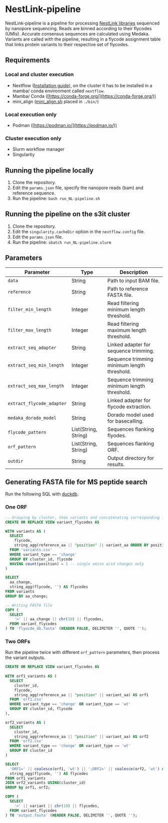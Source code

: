 # NestLink-pipeline
NestLink-pipeline is a pipeline for processing [NestLink libraries](https://www.nature.com/articles/s41592-019-0389-8) sequenced by nanopore sequencing. Reads are binned according to their flycodes (UMIs). Accurate consensus sequences are calculated using Medaka. Variants are called with the pipeline, resulting in a flycode assignment table that links protein variants to their respective set of flycodes.

## Requirements
### Local and cluster execution
- Nextflow ([Installation guide](https://www.nextflow.io/docs/latest/install.html)), on the cluster it has to be installed in a mamba/ conda environment called `nextflow`. 
- Mamba/ Conda ([https://conda-forge.org/](https://conda-forge.org/))
- mini_align ([mini_align.sh](https://raw.githubusercontent.com/nanoporetech/pomoxis/master/scripts/mini_align) placed in `./bin/`)
### Local execution only
- Podman ([https://podman.io/](https://podman.io/))
### Cluster execution only
- Slurm workflow manager
- Singularity

## Running the pipeline locally
1. Clone the repository.
2. Edit the `params.json` file, specify the nanopore reads (bam) and reference sequence.
3. Run the pipeline:
`bash run_NL-pipeline.sh`

## Running the pipeline on the s3it cluster
1. Clone the repository.
2. Edit the `singularity.cacheDir` option in the `nextflow.config` file.
3. Edit the `params.json` file.
4. Run the pipeline:
`sbatch run_NL-pipeline.slurm`

## Parameters
| Parameter                 | Type                 | Description                                 |
|---------------------------|----------------------|---------------------------------------------|
| `data`                    | String               | Path to input BAM file.                     |
| `reference`               | String               | Path to reference FASTA file.               |
| `filter_min_length`       | Integer              | Read filtering minimum length threshold.    |
| `filter_max_length`       | Integer              | Read filtering maximum length threshold.    |
| `extract_seq_adapter`     | String               | Linked adapter for sequence trimming.       |
| `extract_seq_min_length`  | Integer              | Sequence trimming minimum length threshold. |
| `extract_seq_max_length`  | Integer              | Sequence trimming minimum length threshold. |
| `extract_flycode_adapter` | String               | Linked adapter for flycode extraction.      |
| `medaka_dorado_model`     | String               | Dorado model used for basecalling.          |
| `flycode_pattern`         | List(String, String) | Sequences flanking flyodes.                 |
| `orf_pattern`             | List(String, String) | Sequences flanking ORF.                     |
| `outdir`                  | String               | Output directory for results.               |

## Generating FASTA file for MS peptide search
Run the following SQL with [duckdb](https://duckdb.org/).
### One ORF
```SQL
-- Grouping by cluster, then variants and concatenating corresponding flycodes
CREATE OR REPLACE VIEW variant_flycodes AS

WITH variants AS (
  SELECT
    flycode,
    string_agg(reference_aa || "position" || variant_aa ORDER BY position) AS aa_change
  FROM 'variants.csv'
  WHERE variant_type == 'change'
  GROUP BY cluster_id, flycode
  HAVING count(position) = 1 -- single amino acid changes only
)

SELECT
  aa_change,
  string_agg(flycode, '') AS flycodes
FROM variants
GROUP BY aa_change;

-- Writing FASTA file
COPY (
  SELECT
    '>' || aa_change || chr(10) || flycodes,
  FROM variant_flycodes
) TO 'flyocde_db.fasta' (HEADER FALSE, DELIMITER '', QUOTE '');
```
### Two ORFs
Run the pipeline twice with different `orf_pattern` parameters, then process the variant outputs.
```SQL
CREATE OR REPLACE VIEW variant_flycodes AS
  
WITH orf1_variants AS (
  SELECT
    cluster_id,
    flycode,
    string_agg(reference_aa || "position" || variant_aa) AS orf1
  FROM 'orf1.csv'
  WHERE variant_type == 'change' OR variant_type == 'wt'
  GROUP BY cluster_id, flycode
),

orf2_variants AS (
  SELECT
    cluster_id,
    string_agg(reference_aa || "position" || variant_aa) AS orf2
  FROM 'orf2.csv'
  WHERE variant_type == 'change' OR variant_type == 'wt'
  GROUP BY cluster_id
)

SELECT
  'ORF1=' || coalesce(orf1, 'wt') || ';ORF2=' || coalesce(orf2, 'wt') AS variant,
  string_agg(flycode, '') AS flycodes
FROM orf1_variants
JOIN orf2_variants USING(cluster_id)
GROUP by orf1, orf2;

COPY (
  SELECT
    '>' || variant || chr(10) || flycodes,
  FROM variant_flycodes
) TO 'output.fasta' (HEADER FALSE, DELIMITER '', QUOTE '');
```

